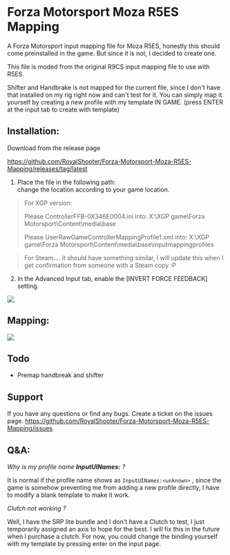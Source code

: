 # Forza Motorsport Moza R5ES Mapping

A Forza Motorsport input mapping file for Moza R5ES, honestly this should come preinstalled in the game. But since it is not, I decided to create one.

This file is moded from the original R9CS input mapping file to use with R5ES.

Shifter and Handbrake is not mapped for the current file, since I don't have that installed on my rig right now and can't test for it. You can simply map it yourself by creating a new profile with my template IN GAME. (press ENTER at the input tab to create with template)

## Installation:

Download from the release page

https://github.com/RoyalShooter/Forza-Motorsport-Moza-R5ES-Mapping/releases/tag/latest

1. Place the file in the following path:<br>
change the location according to your game location.

> For XGP version:
> 
> Please ControllerFFB-0X346E0004.ini into:
> X:\XGP game\Forza Motorsport\Content\media\base
> 
> Please UserRawGameControllerMappingProfile1.xml into:
> X:\XGP game\Forza Motorsport\Content\media\base\inputmappingprofiles

> For Steam.... it should have something similar, I will update this when I get confirmation from someone with a Steam copy :P

2. In the Advanced Input tab, enable the [INVERT FORCE FEEDBACK] setting.

![](https://imgur.com/yZMwPn4.png)

## Mapping:

![](https://i.imgur.com/ME8r6ZO.png)

## Todo

- Premap handbreak and shifter

## Support

If you have any questions or find any bugs. Create a ticket on the issues page.
https://github.com/RoyalShooter/Forza-Motorsport-Moza-R5ES-Mapping/issues

## Q&A:

*Why is my profile name **InputUINames:<unknown>** ?*

It is normal if the profile name shows as `InputUINames:<unknown>` , since the game is somehow preventing me from adding a new profile directly, I have to modify a blank template to make it work.

*Clutch not working ?*

Well, I have the SRP lite bundle and I don't have a Clutch to test, I just temporarily assigned an axis to hope for the best. I will fix this in the future when I purchase a clutch. For now, you could change the binding yourself with my template by pressing enter on the input page.
